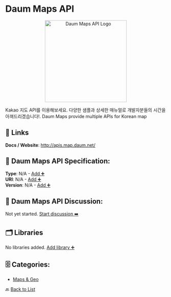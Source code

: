 # Daum Maps API
<p align="center">
    <img width="256" src="https://raw.githubusercontent.com/apis-list/apis-list/main/apis/daum-maps-api/logo_256x256.png" alt="Daum Maps API Logo"/>
</p>
Kakao 지도 API를 이용해보세요. 다양한 샘플과 상세한 매뉴얼로 개발자분들의 시간을 아껴드리겠습니다!. Daum Maps provide multiple APIs for Korean map

##  🔗 Links
**Docs / Website**: http://apis.map.daum.net/

## 🧬 Daum Maps API Specification:
**Type**: N/A - [Add ➕](https://github.com/apis-list/apis-list/edit/main/apis.yaml#L4854)  
**URI**: N/A - [Add ➕](https://github.com/apis-list/apis-list/edit/main/apis.yaml#L4854)  
**Version**: N/A - [Add ➕](https://github.com/apis-list/apis-list/edit/main/apis.yaml#L4854)

## 💬 Daum Maps API Discussion:
Not yet started. [Start discussion ➡️](https://github.com/apis-list/apis-list/discussions/new)

## 🗂️ Libraries

No libraries added. [Add library ➕](https://github.com/apis-list/apis-list/edit/main/apis.yaml#L4854)    


## 🗄️ Categories:
- [Maps & Geo](https://github.com/apis-list/apis-list#maps--geo-)

🔙  [Back to List](https://github.com/apis-list/apis-list)
